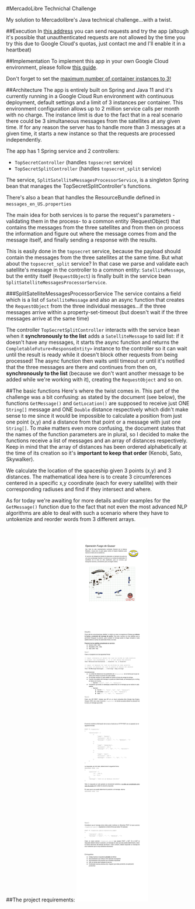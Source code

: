 #MercadoLibre Technichal Challenge

My solution to Mercadolibre's Java technical challenge...with a twist.

##Execution
In [this address](https://melichallenge-kkhnr7cx4q-rj.a.run.app) you can send requests and try the app (altough it's possible that unauthenticated requests are not allowed by the time you try this due to Google Cloud's quotas, just contact me and I'll enable it in a heartbeat)

##Implementation
To implement this app in your own Google Cloud environment, please
follow [this guide](https://cloud.google.com/run/docs/continuous-deployment-with-cloud-build).

Don't forget to set the [maximum number of container instances to 3!](https://cloud.google.com/run/docs/configuring/max-instances)


##Architecture
The app is entirely built on Spring and Java 11 and it's currently running in a Google Cloud Run environment with continuous deployment, default settings and a
limit of 3 instances per container. This environment configuration allows up to 2
million service calls per month with no charge.
The instance limit is due to the fact that in a real scenario there could be 3 simultaneous messages from the satellites at any given time. If for any reason the server has to handle more than 3 messages at a given time, it starts a new instance so that the requests are processed independently.

The app has 1 Spring service and 2 controllers:
* `TopSecretController` (handles `topsecret` service)
* `TopSecretSplitController` (handles `topsecret_split` service)

The service, `SplitSatelliteMessagesProcessorService`, is a singleton Spring bean that manages the TopSecretSplitController's
functions.

There's also a bean that handles the ResourceBundle defined in `messages_en_US.properties`

The main idea for both services is to parse the request's parameters -validating them in the process- to a common entity (RequestObject) that contains the messages from the three satellites and from then on process the information and figure out where the message comes from and the message itself, and finally sending a response with the results.

This is easily done in the `topsecret` service, because the payload should contain the messages from the three satellites at the same time. But what about the `topsecret_split` service? In that case we parse and validate each satellite's message in the controller to a common entity: `SatelliteMessage`, but the entity itself (`RequestObject`) is finally built in the service bean `SplitSatelliteMessagesProcessorService`.

###SplitSatelliteMessagesProcessorService
The service contains a field which is a list of `SatelliteMessage` and also an async function that creates the `RequestObject` from the three individual messages...if the three messages arrive within a property-set-timeout (but doesn't wait if the three messages arrive at the same time)

The controller `TopSecretSplitController` interacts with the service bean when it **synchronously to the list** adds a  `SatelliteMessage` to said list: if it doesn't have any messages, it starts the async function and returns the `CompletableFuture<ResponseEntity>` instance to the controller so it can wait until the result is ready while it doesn't block other requests from being processed! The async function then waits until timeout or until it's notified that the three messages are there and continues from then on, **synchronously to the list** (because we don't want another message to be added while we're working with it), creating the `RequestObject` and so on.


##The basic functions
Here's where the twist comes in. This part of the challenge was a bit confusing: as stated by the document (see below), the functions `GetMessage()` and `GetLocation()` are supposed to receive just ONE `String[]` message and ONE `Double` distance respectively which didn't make sense to me since it would be impossible to calculate a position from just one point (x,y) and a distance from that point or a message with just one `String[]`.
To make matters even more confusing, the document states that the names of the function parameters are in plural, so I decided to make the functions receive a list of messages and an array of distances respectively. Keep in mind that the array of distances has been ordered alphabetically at the time of its creation so it's **important to keep that order** (Kenobi, Sato, Skywalker).

We calculate the location of the spaceship given 3 points (x,y) and 3 distances. The mathematical idea here is to create 3 circumferences centered in a specific x,y coordinate (each for every satellite) with their corresponding radiuses and find if they intersect and where.

As for today we're awaiting for more details and/or examples for the `GetMessage()` function due to the fact that not even the most advanced NLP algorithms are able to deal with such a scenario where they have to untokenize and reorder words from 3 different arrays.

##The project requirements:
![Challenge](Challenge.png)